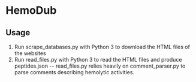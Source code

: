 # HemoDub

## Usage
1. Run scrape_databases.py with Python 3 to download the HTML files of the websites
2. Run read_files.py with Python 3 to read the HTML files and produce peptides.json
   -- read_files.py relies heavily on comment_parser.py to parse comments describing hemolytic activities.
